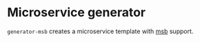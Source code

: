 # Microservice generator

`generator-msb` creates a microservice template with [msb](http://npmjs.com/msb) support.
